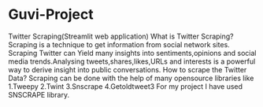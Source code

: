 # Guvi-Project
Twitter Scraping(Streamlit web application)
What is Twitter Scraping?
      Scraping is a technique to get information from social network sites. Scraping Twitter can Yield many insights into sentiments,opinions and social media trends.Analysing tweets,shares,likes,URLs and interests is a powerful way to derive insight into public conversations.
How to scrape the Twitter Data?
    Scraping can be done with the help of many opensource libraries like
          1.Tweepy
          2.Twint
          3.Snscrape
          4.Getoldtweet3
     For my project I have used SNSCRAPE library.     
